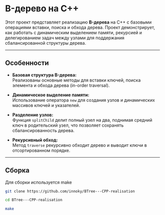 # B-дерево на C++

Этот проект представляет реализацию **B-дерева** на C++ с базовыми операциями вставки, поиска и обхода дерева. Проект демонстрирует, как работать с динамическим выделением памяти, рекурсией и делегированием задач между узлами для поддержания сбалансированной структуры дерева.

---

## Особенности

- **Базовая структура B-дерева:**  
  Реализованы основные методы для вставки ключей, поиска элемента и обхода дерева (in-order traversal).

- **Динамическое выделение памяти:**  
  Использование оператора `new` для создания узлов и динамических массивов ключей и указателей.

- **Разделение узлов:**  
  Функция `splitChild` делит полный узел на два, поднимая средний ключ в родительский узел, что позволяет сохранять сбалансированность дерева.

- **Рекурсивный обход:**  
  Метод `traverse` рекурсивно обходит дерево и выводит ключи в отсортированном порядке.

---

## Сборка
Для сборки используется make
```bash
git clone https://github.com/innoky/BTree---CPP-realisation
```
``` bash
cd BTree---CPP-realisation 
```
```bash
make
```

